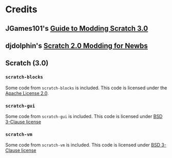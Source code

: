 # Credits

## JGames101's [Guide to Modding Scratch 3.0](https://scratch.mit.edu/discuss/topic/289503/)

## djdolphin's [Scratch 2.0 Modding for Newbs](https://scratch.mit.edu/discuss/topic/38970/)

## Scratch (3.0)
### `scratch-blocks`
Some code from `scratch-blocks` is included. This code is licensed under the [Apache License 2.0](credits/licenses/apache-2.0).

### `scratch-gui`
Some code from `scratch-gui` is included. This code is licensed under [BSD 3-Clause license](credits/licenses/bsd-3-clause)

### `scratch-vm`
Some code from `scratch-vm` is included. This code is licensed under [BSD 3-Clause license](credits/licenses/bsd-3-clause)